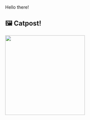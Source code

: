 Hello there!



## 🖼️ Catpost!

<sub>
    <img src="https://cdn2.thecatapi.com/images/GcZbVDVi8.jpg" height="256">
</sub>


